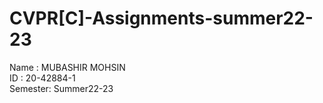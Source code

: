 # CVPR[C]-Assignments-summer22-23
Name    : MUBASHIR MOHSIN<br>
ID      : 20-42884-1<br>
Semester: Summer22-23
